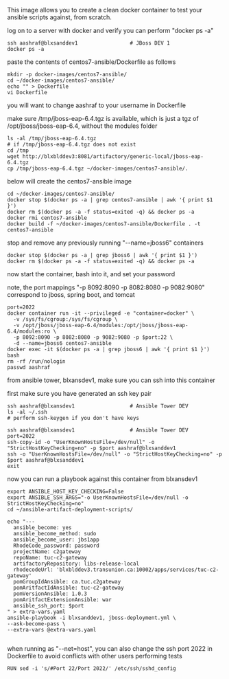 This image allows you to create a clean docker container to test your ansible scripts against, from scratch.

log on to a server with docker and verify you can perform "docker ps -a"

```
ssh aashraf@blxsanddev1                 # JBoss DEV 1
docker ps -a
```

paste the contents of centos7-ansible/Dockerfile as follows

```
mkdir -p docker-images/centos7-ansible/
cd ~/docker-images/centos7-ansible/
echo "" > Dockerfile
vi Dockerfile
```

you will want to change aashraf to your username in Dockerfile

make sure /tmp/jboss-eap-6.4.tgz is available, which is just a tgz of /opt/jboss/jboss-eap-6.4, without the modules folder

```
ls -al /tmp/jboss-eap-6.4.tgz
# if /tmp/jboss-eap-6.4.tgz does not exist
cd /tmp
wget http://blxblddev3:8081/artifactory/generic-local/jboss-eap-6.4.tgz
cp /tmp/jboss-eap-6.4.tgz ~/docker-images/centos7-ansible/.
```

below will create the centos7-ansible image
```
cd ~/docker-images/centos7-ansible/
docker stop $(docker ps -a | grep centos7-ansible | awk '{ print $1 }')
docker rm $(docker ps -a -f status=exited -q) && docker ps -a
docker rmi centos7-ansible
docker build -f ~/docker-images/centos7-ansible/Dockerfile . -t centos7-ansible
```

stop and remove any previously running "--name=jboss6" containers
```
docker stop $(docker ps -a | grep jboss6 | awk '{ print $1 }')
docker rm $(docker ps -a -f status=exited -q) && docker ps -a
```

now start the container, bash into it, and set your password

note, the port mappings "-p 8092:8090 -p 8082:8080 -p 9082:9080" correspond to jboss, spring boot, and tomcat

```
port=2022
docker container run -it --privileged -e "container=docker" \
  -v /sys/fs/cgroup:/sys/fs/cgroup \
  -v /opt/jboss/jboss-eap-6.4/modules:/opt/jboss/jboss-eap-6.4/modules:ro \
  -p 8092:8090 -p 8082:8080 -p 9082:9080 -p $port:22 \
  -d --name=jboss6 centos7-ansible 
docker exec -it $(docker ps -a | grep jboss6 | awk '{ print $1 }') bash
rm -rf /run/nologin
passwd aashraf
```

from ansible tower, blxansdev1, make sure you can ssh into this container

first make sure you have generated an ssh key pair

```
ssh aashraf@blxansdev1                  # Ansible Tower DEV
ls -al ~/.ssh
# perform ssh-keygen if you don't have keys
```

```
ssh aashraf@blxansdev1                  # Ansible Tower DEV
port=2022
ssh-copy-id -o "UserKnownHostsFile=/dev/null" -o "StrictHostKeyChecking=no" -p $port aashraf@blxsanddev1
ssh -o "UserKnownHostsFile=/dev/null" -o "StrictHostKeyChecking=no" -p $port aashraf@blxsanddev1
exit
```

now you can run a playbook against this container from blxansdev1

```
export ANSIBLE_HOST_KEY_CHECKING=False
export ANSIBLE_SSH_ARGS="-o UserKnownHostsFile=/dev/null -o StrictHostKeyChecking=no"
cd ~/ansible-artifact-deployment-scripts/

echo "---
  ansible_become: yes
  ansible_become_method: sudo
  ansible_become_user: jbs1app
  RhodeCode_password: password
  projectName: c2gateway
  repoName: tuc-c2-gateway
  artifactoryRepository: libs-release-local
  rhodecodeUrl: 'blxblddev3.transunion.ca:10002/apps/services/tuc-c2-gateway'
  pomGroupIdAnsible: ca.tuc.c2gateway
  pomAritfactIdAnsible: tuc-c2-gateway
  pomVersionAnsible: 1.0.3
  pomAritfactExtensionAnsible: war
  ansible_ssh_port: $port
" > extra-vars.yaml
ansible-playbook -i blxsanddev1, jboss-deployment.yml \
--ask-become-pass \
--extra-vars @extra-vars.yaml
```






```
```

when running as "--net=host", you can also change the ssh port 2022 in Dockerfile to avoid conflicts with other users performing tests

```
RUN sed -i 's/#Port 22/Port 2022/' /etc/ssh/sshd_config
```

